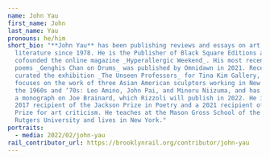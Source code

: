 ```yaml
---
name: John Yau
first_name: John
last_name: Yau
pronouns: he/him
short_bio: "**John Yau** has been publishing reviews and essays on art and
  literature since 1978. He is the Publisher of Black Square Editions and
  cofounded the online magazine _Hyperallergic Weekend_. His most recent book of
  poems _Genghis Chan on Drums_ was published by Omnidawn in 2021. Recently, he
  curated the exhibition _The Unseen Professors_ for Tina Kim Gallery, which
  focuses on the work of three Asian American sculptors working in New York in
  the 1960s and ‘70s: Leo Amino, John Pai, and Minoru Niizuma, and has finished
  a monograph on Joe Brainard, which Rizzoli will publish in 2022. He is the
  2017 recipient of the Jackson Prize in Poetry and a 2021 recipient of a Rabkin
  Prize for art criticism. He teaches at the Mason Gross School of the Arts at
  Rutgers University and lives in New York."
portraits:
  - media: 2022/02/john-yau
rail_contributor_url: https://brooklynrail.org/contributor/john-yau
---
```

